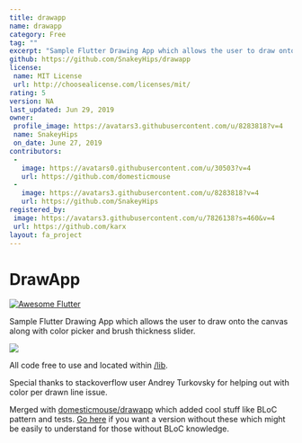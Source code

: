 ```yaml
---
title: drawapp
name: drawapp
category: Free
tag: ""
excerpt: "Sample Flutter Drawing App which allows the user to draw onto the canvas along with color picker and brush thickness slider."
github: https://github.com/SnakeyHips/drawapp
license:
 name: MIT License
 url: http://choosealicense.com/licenses/mit/
rating: 5
version: NA
last_updated: Jun 29, 2019
owner:
 profile_image: https://avatars3.githubusercontent.com/u/8283818?v=4
 name: SnakeyHips
 on_date: June 27, 2019
contributors:
 -
   image: https://avatars0.githubusercontent.com/u/30503?v=4
   url: https://github.com/domesticmouse
 -
   image: https://avatars3.githubusercontent.com/u/8283818?v=4
   url: https://github.com/SnakeyHips
registered_by:
 image: https://avatars3.githubusercontent.com/u/7826138?s=460&v=4
 url: https://github.com/karx
layout: fa_project
---
```

# DrawApp

<a href="https://github.com/Solido/awesome-flutter">
   <img alt="Awesome Flutter" src="https://img.shields.io/badge/Awesome-Flutter-blue.svg?longCache=true&style=flat-square" />
</a>

Sample Flutter Drawing App which allows the user to draw onto the canvas along with color picker and brush thickness slider.

![](drawapp.gif)

All code free to use and located within [/lib](https://github.com/SnakeyHips/drawapp/tree/master/lib).

Special thanks to stackoverflow user Andrey Turkovsky for helping out with color per drawn line issue. 

Merged with [domesticmouse/drawapp](https://github.com/domesticmouse/drawapp) which added cool stuff like BLoC pattern and tests. [Go here](https://github.com/SnakeyHips/drawapp/tree/7a3075bb3e33e5e7a4cef24dfed19d2cb26ee2fa) if you want a version without these which might be easily to understand for those without BLoC knowledge.
